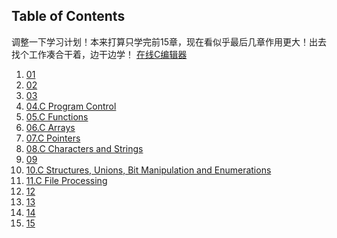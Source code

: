 ## <a name='contents'>Table of Contents</a>
调整一下学习计划！本来打算只学完前15章，现在看似乎最后几章作用更大！出去找个工作凑合干着，边干边学！
[在线C编辑器](https://tool.lu/coderunner/)
  1. [01](#)
  1. [02](#)
  1. [03](#)
  1. [04.C Program Control](https://github.com/saint-shaka/CHowToProgram8thNotes/blob/master/04.C%20Program%20Control.md)
  1. [05.C Functions](https://github.com/saint-shaka/CHowToProgram8thNotes/blob/master/05.C%20Functions.md)
  1. [06.C Arrays](https://github.com/saint-shaka/CHowToProgram8thNotes/blob/master/06.C%20Arrays.md)
  1. [07.C Pointers](https://github.com/saint-shaka/CHowToProgram8thNotes/blob/master/07.C%20Pointers.md)
  1. [08.C Characters and Strings](https://github.com/saint-shaka/CHowToProgram8thNotes/blob/master/08.C%20Characters%20and%20Strings.md)
  1. [09]()
  1. [10.C Structures, Unions, Bit Manipulation and Enumerations](https://github.com/saint-shaka/CHowToProgram8thNotes/blob/master/10.C%20Structures%2C%20Unions%2C%20Bit%20Manipulation%20and%20Enumerations.md)
  1. [11.C File Processing](https://github.com/saint-shaka/C/edit/master/CHowToProgram8thNotes/11.C%20File%20Processing.md)
  1. [12]()
  1. [13]()
  1. [14]()
  1. [15]()
